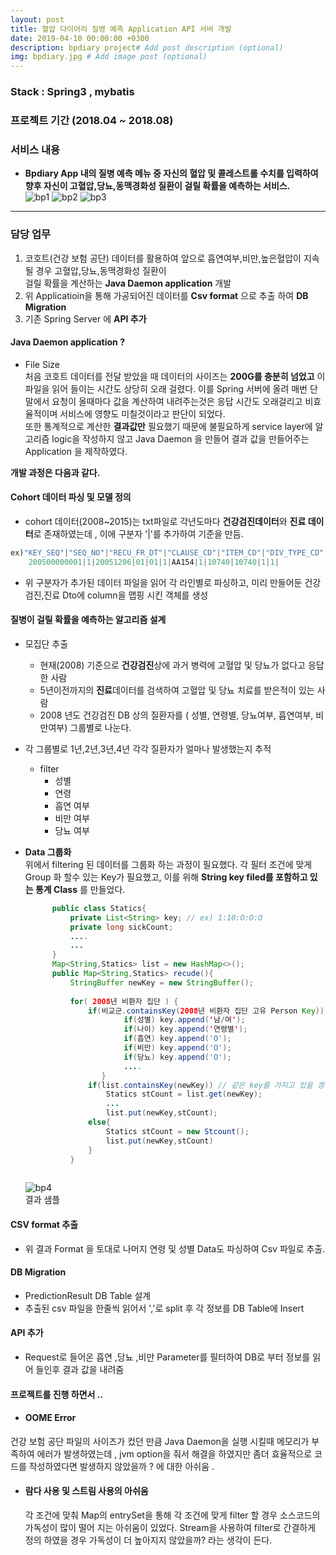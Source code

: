 ```yaml
---
layout: post
title: 혈압 다이어리 질병 예측 Application API 서버 개발
date: 2019-04-10 00:00:00 +0300
description: bpdiary project# Add post description (optional)
img: bpdiary.jpg # Add image post (optional)
--- 
```

### Stack : Spring3 , mybatis   
### 프로젝트 기간 (2018.04 ~ 2018.08)  
### 서비스 내용  
- **Bpdiary App 내의 질병 예측 메뉴 중 자신의 혈압 및 콜레스트롤 수치를 입력하여 향후 자신이 고혈압,당뇨,동맥경화성 질환이 걸릴 확률을 예측하는 서비스.**  
![bp1]({{site.baseurl}}/assets/img/bp1.jpg)
![bp2]({{site.baseurl}}/assets/img/bp2.jpg)
![bp3]({{site.baseurl}}/assets/img/bp3.jpg)

---------------------------------------

### 담당 업무
1. 코호트(건강 보험 공단) 데이터를 활용하여 앞으로 흡연여부,비만,높은혈압이 지속될 경우 고혈압,당뇨,동맥경화성 질환이   
   걸릴 확률을 계산하는 **Java Daemon application** 개발  
2. 위 Applicatioin을 통해 가공되어진 데이터를 **Csv format** 으로 추출 하여 **DB Migration**  
3. 기존 Spring Server 에  **API 추가**   

#### Java Daemon application ?
- File Size   
처음 코호트 데이터를 전달 받았을 때 데이터의 사이즈는 **200G를 충분히 넘었고** 이 파일을 읽어 들이는 시간도 상당히 오래 걸렸다.
이를 Spring 서버에 올려 매번 단말에서 요청이 올때마다 값을 계산하여 내려주는것은 응답 시간도 오래걸리고 비효율적이며 서비스에 영향도 미칠것이라고 판단이 되었다.  
또한 통계적으로 계산한 **결과값만** 필요했기 때문에 불필요하게 service layer에 알고리즘 logic을 작성하지 않고 Java Daemon 을 만들어 결과 값을 만들어주는 Application 을 제작하였다.    

  
**개발 과정은 다음과 같다.**

#### Cohort 데이터 파싱 및 모델 정의  
- cohort 데이터(2008~2015)는 txt파일로 각년도마다 **건강검진데이터**와 **진료 데이터**로 존재하였는데 , 이에 구분자 '|'를 추가하여 기준을 만듬. 
```java    
ex)"KEY_SEQ"|"SEQ_NO"|"RECU_FR_DT"|"CLAUSE_CD"|"ITEM_CD"|"DIV_TYPE_CD"|"DIV_CD"|"I_II_TYPE"|"UN_COST"|"AMT"|"DD_MQTY_EXEC_FREQ"|"MDCN_EXEC_FREQ"|"DD_MQTY_FREQ"    
    200500000001|1|20051206|01|01|1|AA154|1|10740|10740|1|1|
```  
- 위 구분자가 추가된 데이터 파일을 읽어 각 라인별로 파싱하고, 미리 만들어둔 건강검진,진료 Dto에 column을 맵핑 시킨 객체를 생성 

#### 질병이 걸릴 확률을 예측하는 알고리즘 설계
- 모집단 추출
    - 현재(2008) 기준으로 **건강검진**상에 과거 병력에 고혈압 및 당뇨가 없다고 응답한 사람
    - 5년이전까지의 **진료**데이터를 검색하여 고혈압 및 당뇨 치료를 받은적이 있는 사람
    - 2008 년도 건강검진 DB 상의 질환자를 ( 성별, 연령별, 당뇨여부, 흡연여부, 비만여부) 그룹별로 나눈다. 
- 각 그룹별로 1년,2년,3년,4년 각각 질환자가 얼마나 발생했는지 추적  
    - filter  
        - 성별
        - 연령
        - 흡연 여부
        - 비만 여부 
        - 당뇨 여부 
        
- **Data 그룹화**   
    위에서 filtering 된 데이터를 그룹화 하는 과정이 필요했다. 각 필터 조건에 맞게 Group 화 할수 있는 Key가 필요했고, 이를 위해  **String key filed를 포함하고 있는 통계 Class** 를 만들었다.


  ```java  
        public class Statics{
            private List<String> key; // ex) 1:10:O:O:O
            private long sickCount;
            ....
            ...
        }
        Map<String,Statics> list = new HashMap<>();
        public Map<String,Statics> recude(){
            StringBuffer newKey = new StringBuffer();
            
            for( 2008년 비환자 집단 ) {
                if(비교군.containsKey(2008년 비환자 집단 고유 Person Key))){
                        if(성별) key.append('남/여');
                        if(나이) key.append('연령별');
                        if(흡연) key.append('O');
                        if(비만) key.append('O');
                        if(당뇨) key.append('O');
                        ....
                   }
                if(list.containsKey(newKey)) // 같은 key를 가지고 있을 경우
                    Statics stCount = list.get(newKey);
                    ...
                    list.put(newKey,stCount);
                else{
                    Statics stCount = new Stcount();
                    list.put(newKey,stCount)
                }
            }
        
  ```  
  
  ![bp4]({{site.baseurl}}/assets/img/bp4.jpg)     
  결과 샘플
 
#### CSV format 추출  
- 위 결과 Format 을 토대로 나머지 연령 및 성별 Data도 파싱하여 Csv 파일로 추출.   

#### DB Migration
- PredictionResult DB Table 설계 
- 추출된 csv 파일을 한줄씩 읽어서  ','로 split 후 각 정보를 DB Table에 Insert 

#### API 추가
- Request로 들어온 흡연 ,당뇨 ,비만 Parameter를 필터하여 DB로 부터 정보를 읽어 들인후 결과 값을 내려줌


#### 프로젝트를 진행 하면서 ..
- #### OOME Error   
건강 보험 공단 파일의 사이즈가 컸던 만큼 Java Daemon을 실행 시킬때 메모리가 부족하여 에러가 발생하였는데 , jvm option을 줘서 해결을 하였지만 좀더 효율적으로 코드를 작성하였다면 발생하지 않았을까 ? 에 대한 아쉬움 .
- #### 람다 사용 및 스트림 사용의 아쉬움 
   각 조건에 맞춰 Map의 entrySet을 통해 각 조건에 맞게 filter 할 경우 소스코드의 가독성이 많이 떨어 지는 아쉬움이 있었다.
Stream을 사용하여 filter로 간결하게 정의 하였을 경우 가독성이 더 높아지지 않았을까? 라는 생각이 든다.
